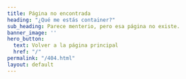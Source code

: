 ```yaml
---
title: Página no encontrada
heading: "¿Qué me estás container?"
sub_heading: Parece menterio, pero esa página no existe.
banner_image: ''
hero_button:
  text: Volver a la página principal
  href: "/"
permalink: "/404.html"
layout: default
---
```

